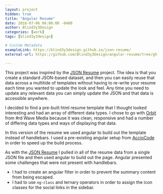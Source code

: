 ```yaml
---
layout: project
hidden: true
title: "Angular Resume"
date: 2016-07-06 06:00:00 -0400
author: Blind3y3Design
categories: [work]
tags: [blind3y3design]

# Custom Metadata
exampleLink: https://blind3y3design.github.io/json-resume/
external-url: https://github.com/Blind3y3Design/angular-resume/tree/gh-pages

---
```



This project was inspired by the [JSON Resume](https://jsonresume.org/) project. The idea is that you create a standard JSON-based dataset, and then you can easily reuse that data across a multitide of templates without having to re-write your resume each time you wanted to update the look and feel. Any time you need to update any relevant data you can simply update the JSON and that data is accessible anywhere.

I decided to find a pre-built html resume template that I thought looked interesting and had an array of different data types. I chose to go with [Orbit](http://themes.3rdwavemedia.com/website-templates/orbit-free-resume-cv-template-for-developers/) from #rd Wave Media because it was clean, responsive and had a number of differing data types and ways of displaying that data.

In this version of the resume we used angular to build out the template instead of handlebars. I used a pre-existing angular setup from [AccioCode](https://www.youtube.com/user/CDPAdvertising "Accio Code on YouTube") in order to speed up the build process. 

As with the [JSON Resume](https://blind3y3design.github.io/json-resume/) I pulled in all of the resume data from a single JSON file and then used angular to build out the page. Angular presented some challenges that were not present with handlebars. 
- I had to create an angular filter in order to prevent the summary content from being escaped. 
- I had to use `ng-class` and ternary operators in order to assign the icon classes for the social links in the sidebar.